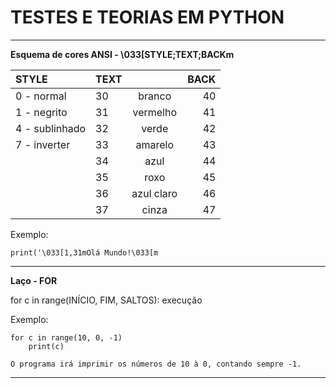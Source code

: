 # TESTES E TEORIAS EM PYTHON

------------------------
**Esquema de cores ANSI - \033[STYLE;TEXT;BACKm**

|STYLE          | TEXT |            | BACK 
|:--------------|:-----|:----------:|-----:
|0 - normal     | 30   |   branco   | 40  
|1 - negrito    | 31   |   vermelho | 41  
|4 - sublinhado | 32   |     verde  | 42  
|7 - inverter   | 33   |   amarelo  | 43  
|               | 34   |    azul    | 44  
|               | 35   |    roxo    | 45  
|               | 36   | azul claro | 46  
|               | 37   |   cinza    | 47  

Exemplo:
```
print('\033[1,31mOlá Mundo!\033[m
```
------------------------

**Laço - FOR**

for c in range(INÍCIO, FIM, SALTOS):
	execução

Exemplo:
```	
for c in range(10, 0, -1)
	print(c)
	
O programa irá imprimir os números de 10 à 0, contando sempre -1.
```	
------------------------


